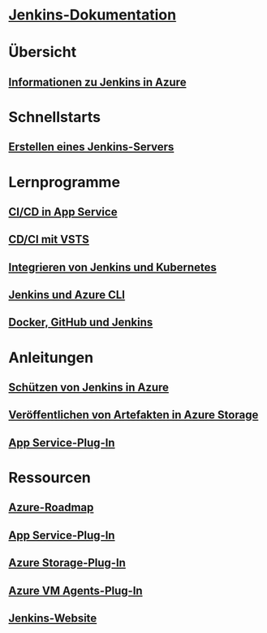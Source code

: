 # [Jenkins-Dokumentation](index.md)
# Übersicht
## [Informationen zu Jenkins in Azure](overview.md)
# Schnellstarts
## [Erstellen eines Jenkins-Servers](/azure/jenkins/install-jenkins-solution-template)
# Lernprogramme
## [CI/CD in App Service](/azure/jenkins/java-deploy-webapp-tutorial)
## [CD/CI mit VSTS](https://www.visualstudio.com/docs/build/apps/jenkins/build-deploy-jenkins)
## [Integrieren von Jenkins und Kubernetes](/azure/container-service/container-service-kubernetes-jenkins)
## [Jenkins und Azure CLI](/azure/jenkins/execute-cli-jenkins-pipeline)
## [Docker, GitHub und Jenkins](/azure/virtual-machines/linux/tutorial-jenkins-github-docker-cicd)
# Anleitungen
## [Schützen von Jenkins in Azure](https://jenkins.io/blog/2017/04/20/secure-jenkins-on-azure/)
## [Veröffentlichen von Artefakten in Azure Storage](/azure/storage/common/storage-java-jenkins-continuous-integration-solution)
## [App Service-Plug-In](/azure/jenkins/deploy-Jenkins-app-service-plugin)
# Ressourcen
## [Azure-Roadmap](https://azure.microsoft.com/roadmap/)
## [App Service-Plug-In](https://plugins.jenkins.io/azure-app-service)
## [Azure Storage-Plug-In](https://plugins.jenkins.io/windows-azure-storage)
## [Azure VM Agents-Plug-In](https://plugins.jenkins.io/azure-vm-agents)
## [Jenkins-Website](https://jenkins.io/)
